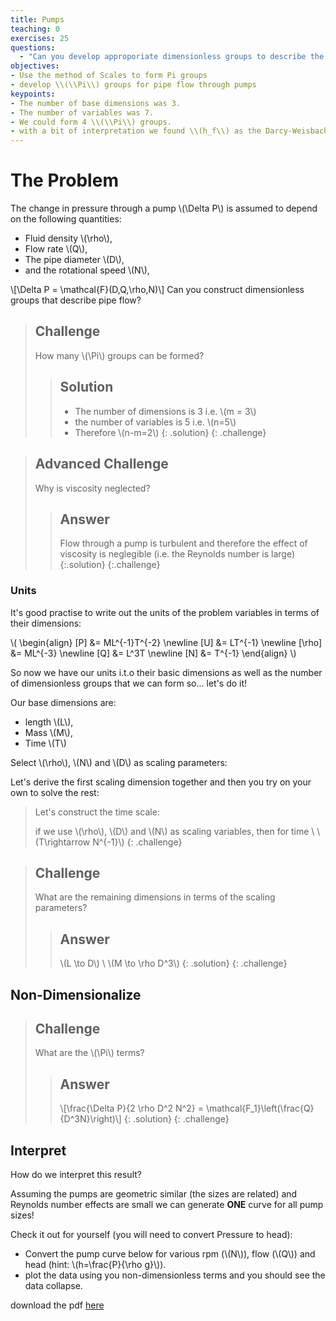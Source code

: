 ```yaml
---
title: Pumps
teaching: 0
exercises: 25
questions:
  - "Can you develop approporiate dimensionless groups to describe the flow of water through a pump?  "
objectives:
- Use the method of Scales to form Pi groups
- develop \\(\\Pi\\) groups for pipe flow through pumps
keypoints: 
- The number of base dimensions was 3.
- The number of variables was 7.
- We could form 4 \\(\\Pi\\) groups.
- with a bit of interpretation we found \\(h_f\\) as the Darcy-Weisbach equation
---
```


# The Problem
The change in pressure through a pump \\(\Delta P\\) is assumed to depend on the following quantities:
- Fluid density \\(\rho\\),
- Flow rate \\(Q\\),
- The pipe diameter \\(D\\),
- and the rotational speed \\(N\\),

\\[\Delta P = \mathcal{F}(D,Q,\rho,N)\\]
Can you construct dimensionless groups that describe pipe flow?

>## Challenge
> How many \\(\\Pi\\) groups can be formed?
> > ## Solution
> > - The number of dimensions is 3 i.e. \\(m = 3\\)
> > - the number of variables is 5 i.e. \\(n=5\\)
> > - Therefore \\(n-m=2\\)
> {: .solution}
{: .challenge}

>## Advanced Challenge
> Why is viscosity neglected?
> > ## Answer
> > Flow through a pump is turbulent and therefore the effect of viscosity is neglegible (i.e. the Reynolds number is large)
>{:.solution}
{:.challenge}

### Units
It's good practise to write out the units of the problem variables in terms of their dimensions:

\\(
  \\begin{align}
  [P] &= ML^{-1}T^{-2} \newline
  [U] &= LT^{-1} \newline
  [\rho] &= ML^{-3} \newline
  [Q] &= L^3T \newline
  [N] &= T^{-1}
  \\end{align}
\\)

So now we have our units i.t.o their basic dimensions as well as the number of dimensionless groups that we can form so... let's do it!

Our base dimensions are:
- length \\(L\\),
- Mass \\(M\\),
- Time \\(T\\)

Select \\(\rho\\), \\(N\\) and \\(D\\) as scaling parameters:

Let's derive the first scaling dimension together and then you try on your own to solve the rest:

>
>Let's construct the time scale:
>
>if we use \\(\\rho\\), \\(D\\) and \\(N\\) as scaling variables, then for time \\
> \\(T\\rightarrow N^{-1}\\)
{: .challenge}

>## Challenge
>What are the remaining dimensions in terms of the scaling parameters?
> > ## Answer
> > \\(L \\to D\\) \\
> > \\(M \\to \\rho D^3\\)
>{: .solution}
{: .challenge}

## Non-Dimensionalize

>## Challenge
> What are the \\(\Pi\\) terms?
> > ## Answer
> > \\[\frac{\Delta P}{2 \rho D^2 N^2} = \mathcal{F_1}\left(\frac{Q}{D^3N}\right)\\]
>{: .solution}
{: .challenge} 

## Interpret

How do we interpret this result?

Assuming the pumps are geometric similar (the sizes are related) and Reynolds number effects are small we can generate **ONE** curve for all pump sizes!

Check it out for yourself (you will need to convert Pressure to head):

- Convert the pump curve below for various rpm (\\(N\\)), flow (\\(Q\\)) and head (hint: \\(h=\frac{P}{\rho g}\\)). 
- plot the data using you non-dimensionless terms and you should see the data collapse.

download the pdf [here]({{page.repository}})
<!-- "../data/pumps/Umzimkulu - Extraction - Submersibles - Dry-prime option.pdf"){:target="_blank"} -->
